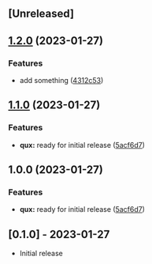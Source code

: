 ## [Unreleased]

## [1.2.0](https://github.com/bokoboshahni/ruby-monorepo-demo/compare/qux/v1.1.0...qux/v1.2.0) (2023-01-27)


### Features

* add something ([4312c53](https://github.com/bokoboshahni/ruby-monorepo-demo/commit/4312c535b2c9a0b244e4b9ffd9fad1cd37490839))

## [1.1.0](https://github.com/bokoboshahni/ruby-monorepo-demo/compare/qux-v1.0.0...qux/v1.1.0) (2023-01-27)


### Features

* **qux:** ready for initial release ([5acf6d7](https://github.com/bokoboshahni/ruby-monorepo-demo/commit/5acf6d7cd4fa223eef2c7e0746d7577a9ef95212))

## 1.0.0 (2023-01-27)


### Features

* **qux:** ready for initial release ([5acf6d7](https://github.com/bokoboshahni/ruby-monorepo-demo/commit/5acf6d7cd4fa223eef2c7e0746d7577a9ef95212))

## [0.1.0] - 2023-01-27

- Initial release
